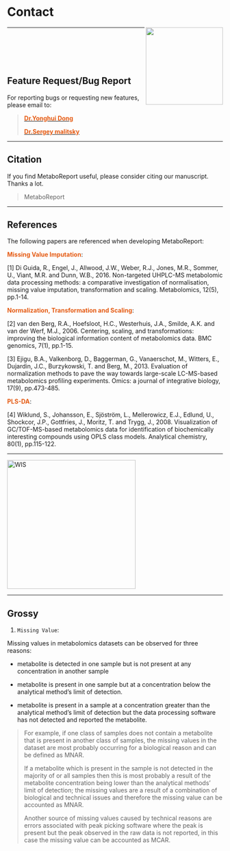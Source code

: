 
# Contact 

<img src='www/img/logo.png' align="right" height="180"/>

------

<br></br>
<br></br>

## Feature Request/Bug Report

For reporting bugs or requesting new features, please email to:

> [<b><span style="color:#E55B13">Dr.Yonghui Dong</span></b> <i class="fa fa-envelope-o fa-xl" aria-hidden="true"></i>](mailto:yonghui.dong@gmail.com) 
>
> [<b><span style="color:#E55B13">Dr.Sergey malitsky</span></b> <i class="fa fa-envelope-o fa-xl" aria-hidden="true"></i>](mailto:sergey.malitsky@weizmann.ac.il)

------

## Citation

If you find MetaboReport useful, please consider citing our manuscript. Thanks a lot. <b><span style="color:#FF8B8B"><i class="fa fa-heart fa-1xl" aria-hidden="true"></i></span></b> <b><span style="color:#FF8B8B"><i class="fa fa-heart fa-2xl" aria-hidden="true"></i></span></b> <b><span style="color:#FF8B8B"><i class="fa fa-heart fa-1xl" aria-hidden="true"></i></span></b>

> MetaboReport

------

## References

The following papers are referenced when developing MetaboReport:

<b><span style="color:#E55B13">Missing Value Imputation</span></b>:

[1] Di Guida, R., Engel, J., Allwood, J.W., Weber, R.J., Jones, M.R., Sommer, U., Viant, M.R. and Dunn, W.B., 2016. Non-targeted UHPLC-MS metabolomic data processing methods: a comparative investigation of normalisation, missing value imputation, transformation and scaling. Metabolomics, 12(5), pp.1-14. 

<b><span style="color:#E55B13">Normalization, Transformation and Scaling</span></b>:

[2] van den Berg, R.A., Hoefsloot, H.C., Westerhuis, J.A., Smilde, A.K. and van der Werf, M.J., 2006. Centering, scaling, and transformations: improving the biological information content of metabolomics data. BMC genomics, 7(1), pp.1-15.

[3] Ejigu, B.A., Valkenborg, D., Baggerman, G., Vanaerschot, M., Witters, E., Dujardin, J.C., Burzykowski, T. and Berg, M., 2013. Evaluation of normalization methods to pave the way towards large-scale LC-MS-based metabolomics profiling experiments. Omics: a journal of integrative biology, 17(9), pp.473-485. 

<b><span style="color:#E55B13">PLS-DA</span></b>: 

[4] Wiklund, S., Johansson, E., Sjöström, L., Mellerowicz, E.J., Edlund, U., Shockcor, J.P., Gottfries, J., Moritz, T. and Trygg, J., 2008. Visualization of GC/TOF-MS-based metabolomics data for identification of biochemically interesting compounds using OPLS class models. Analytical chemistry, 80(1), pp.115-122.

------

<a href= 'https://www.weizmann.ac.il'><img src='www/img/WIS.png' alt='WIS' title='Weizmann Institute of Science' width='300'/></a>

----

## Grossy

1. `Missing Value`:

Missing values in metabolomics datasets can be observed for three reasons: 

- metabolite is detected in one sample but is not present at any concentration in another sample

- metabolite is present in one sample but at a concentration below the analytical method’s limit of detection.

- metabolite is present in a sample at a concentration greater than the analytical method’s limit of detection but the data processing software has not detected and reported the metabolite. 

> For example, if one class of samples does not contain a metabolite that is present in another class of samples, the missing values in the dataset are most probably occurring for a biological reason and can be defined as MNAR. 
> 
> If a metabolite which is present in the sample is not detected in the majority of or all samples then this is most probably a result of the metabolite concentration being lower than the analytical methods’ limit of detection; the missing values are a result of a combination of biological and technical issues and therefore the missing value can be accounted as MNAR. 
>
> Another source of missing values caused by technical reasons are errors associated with peak picking software where the peak is present but the peak observed in the raw data is not reported, in this case the missing value can be accounted as MCAR.

